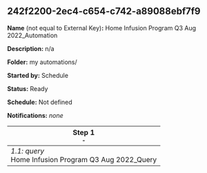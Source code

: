 ## 242f2200-2ec4-c654-c742-a89088ebf7f9

**Name** (not equal to External Key)**:** Home Infusion Program Q3 Aug 2022_Automation

**Description:** n/a

**Folder:** my automations/

**Started by:** Schedule

**Status:** Ready

**Schedule:** Not defined

**Notifications:** _none_


| Step 1<br>_<small>-</small>_ |
| --- |
| _1.1: query_<br>Home Infusion Program Q3 Aug 2022_Query |
